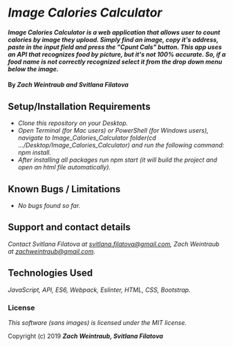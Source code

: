 # _Image Calories Calculator_

#### _Image Calories Calculator is a web application that allows user to count calories by image they upload. Simply find an image, copy it's address, paste in the input field and press the "Cpunt Cals" button. This app uses an API that recognizes food by picture, but it's not 100% accurate. So, if a food name is not correctly recognized select it from the drop down menu below the image._

#### By _**Zach Weintraub and Svitlana Filatova**_

## Setup/Installation Requirements

- _Clone this repository on your Desktop._
- _Open Terminal (for Mac users) or PowerShell (for Windows users), navigate to Image_Calories_Calculator folder(cd .../Desktop/Image_Calories_Calculator) and run the following command: npm install._
- _After installing all packages run npm start (it will build the project and open an html file automatically)._

## Known Bugs / Limitations

- _No bugs found so far._

## Support and contact details

_Contact Svitlana Filatova at svitlana.filatova@gmail.com, Zach Weintraub at zachweintraub@gmail.com._

## Technologies Used

_JavaScript, API, ES6, Webpack, Eslinter, HTML, CSS, Bootstrap._

### License

_This software (sans images) is licensed under the MIT license._

Copyright (c) 2019 **_Zach Weintraub, Svitlana Filatova_**
